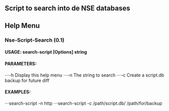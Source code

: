 ## Script to search into de NSE databases

## Help Menu

### Nse-Script-Search (0.1)
#### USAGE: search-script [Options] string
#### PARAMETERS:
⋅⋅⋅-h  Display this help menu
⋅⋅⋅-n  The string to search
⋅⋅⋅-c  Create a script.db backup for future diff <default name scriptbkp.db>
#### EXAMPLES:
⋅⋅⋅search-script -n http
⋅⋅⋅search-script -c /path/script.db/ /path/for/backup
